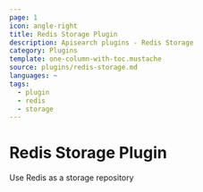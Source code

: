 ```yaml
---
page: 1
icon: angle-right
title: Redis Storage Plugin
description: Apisearch plugins - Redis Storage
category: Plugins
template: one-column-with-toc.mustache
source: plugins/redis-storage.md
languages: ~
tags:
  - plugin
  - redis
  - storage
---
```


# Redis Storage Plugin

Use Redis as a storage repository
